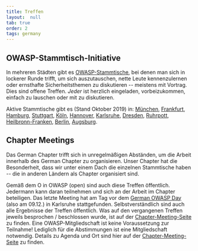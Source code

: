 ```yaml
---
title: Treffen
layout:  null
tab: true
order: 2
tags: germany
---
```


## OWASP-Stammtisch-Initiative

In mehreren Städten gibt es
[OWASP-Stammtische](/www-chapter-germany/stammtische/), bei denen man
sich in lockerer Runde trifft, um sich auszutauschen, nette Leute
kennenzulernen oder ernsthafte Sicherheitsthemen zu diskutieren --
meistens mit Vortrag. Dies sind offene Treffen. _Jeder_ ist herzlich
eingeladen, vorbeizukommen, einfach zu lauschen oder mit zu diskutieren.

Aktive Stammtische gibt es (Stand Oktober 2019) in:
[München](/www-chapter-germany/stammtische/muenchen/),
[Frankfurt](/www-chapter-germany/stammtische/frankfurt/),
[Hamburg](/www-chapter-germany/stammtische/hamburg/),
[Stuttgart](/www-chapter-germany/stammtische/stuttgart/),
[Köln](/www-chapter-germany/stammtische/koeln/),
[Hannover](/www-chapter-germany/stammtische/hannover/),
[Karlsruhe](/www-chapter-germany/stammtische/karlsruhe/),
[Dresden](/www-chapter-germany/stammtische/dresden/),
[Ruhrpott](/www-chapter-germany/stammtische/ruhrpott/),
[Heilbronn-Franken](/www-chapter-germany/stammtische/heilbronn_franken/),
[Berlin](/www-chapter-germany/stammtische/berlin/),
[Augsburg](/www-chapter-germany/stammtische/augsburg/).

## Chapter Meetings

Das German Chapter trifft sich in unregelmäßigen Abständen, um die
Arbeit innerhalb des German Chapter zu organisieren. Unser Chapter hat
die Besonderheit, dass wir unter einem Dach die einzelnen Stammtische
haben -- die in anderen Ländern als Chapter organisiert sind.

Gemäß dem O in OWASP (open) sind auch diese Treffen öffentlich.
Jedermann kann daran teilnehmen und sich an der Arbeit im Chapter
beteiligen. Das letzte Meeting hat am Tag vor dem
[German OWASP Day](/www-chapter-germany/#div-konferenz) (also am 09.12.) in Karlsruhe
stattgefunden. Selbstverständlich sind auch alle Ergebnisse der Treffen
öffentlich. Was auf den vergangenen Treffen jeweils besprochen /
beschlossen wurde, ist auf der
[Chapter-Meeting-Seite](/www-chapter-germany/chapter_meetings) zu
finden. Eine OWASP-Mitgliedschaft ist keine Voraussetzung zur Teilnahme!
Lediglich für die Abstimmungen ist eine Mitgliedschaft notwendig.
Details zu Agenda und Ort sind hier auf der
[Chapter-Meeting-Seite](/www-chapter-germany/chapter_meetings) zu
finden.
